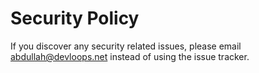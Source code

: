 # Security Policy

If you discover any security related issues, please email abdullah@devloops.net instead of using the issue tracker.
